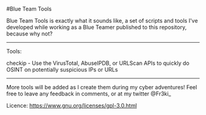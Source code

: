 #Blue Team Tools

Blue Team Tools is exactly what it sounds like, a set of scripts and tools I've developed while working as a Blue Teamer published to this repository, because why not?

----------------------------------------------------------------------------------------------------

Tools:

checkip - Use the VirusTotal, AbuseIPDB, or URLScan APIs to quickly do OSINT on potentially suspicious IPs or URLs


----------------------------------------------------------------------------------------------------

More tools will be added as I create them during my cyber adventures! Feel free to leave any feedback in comments, or at my twitter @Fr3ki_

Licence: https://www.gnu.org/licenses/gpl-3.0.html 
